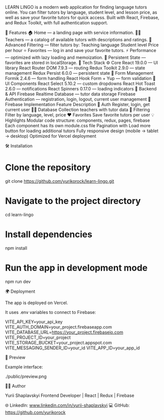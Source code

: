 LEARN LINGO is a modern web application for finding language tutors online.
You can filter tutors by language, student level, and lesson price, as well as save your favorite tutors for quick access.
Built with React, Firebase, and Redux Toolkit, with full authentication support.

🚀 Features
🏠 Home — a landing page with service information.
👩‍🏫 Teachers — a catalog of available tutors with descriptions and ratings.
🎯 Advanced Filtering — filter tutors by:
Teaching language
Student level
Price per hour
⭐ Favorites — log in and save your favorite tutors.
⚡ Performance — optimized with lazy loading and memoization.
💾 Persistent State — favorites are stored in localStorage.
🧠 Tech Stack
⚙️ Core
React 19.0.0 — UI library
React Router DOM 7.9.3 — routing
Redux Toolkit 2.9.0 — state management
Redux Persist 6.0.0 — persistent state
📝 Form Management
Formik 2.4.6 — form handling
React Hook Form + Yup — form validation
🎨 UI Components
React Select 5.10.2 — custom dropdowns
React Hot Toast 2.6.0 — notifications
React Spinners 0.17.0 — loading indicators
🔗 Backend & API
Firebase Realtime Database — tutor data storage
Firebase Authentication — registration, login, logout, current user management
🧰 Firebase Implementation
Feature	Description
🔐 Auth	Register, login, get current user
🧑‍🏫 Database	Collection teachers with tutor data
🎯 Filtering	Filter by language, level, price
❤️ Favorites	Save favorite tutors per user
💡 Highlights
Modular code structure: components, redux, pages, firebase
Each component has its own module.css file
Pagination with Load more button for loading additional tutors
Fully responsive design (mobile → tablet → desktop)
Optimized for Vercel deployment

🛠️ Installation
# Clone the repository
git clone https://github.com/yurikorock/learn-lingo.git

# Navigate to the project directory
cd learn-lingo

# Install dependencies
npm install

# Run the app in development mode
npm run dev

🌍 Deployment

The app is deployed on Vercel.

It uses .env variables to connect to Firebase:

VITE_API_KEY=your_api_key
VITE_AUTH_DOMAIN=your_project.firebaseapp.com
VITE_DATABASE_URL=https://your_project.firebaseio.com
VITE_PROJECT_ID=your_project
VITE_STORAGE_BUCKET=your_project.appspot.com
VITE_MESSAGING_SENDER_ID=your_id
VITE_APP_ID=your_app_id

📸 Preview

Example interface:

./public/preview.png

🧑‍💻 Author

Yurii Shaplavskyi
Frontend Developer | React | Redux | Firebase

🌐 LinkedIn:  www.linkedin.com/in/yurii-shaplavskyi
💻 GitHub: https://github.com/yurikorock